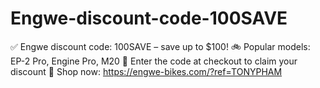 # Engwe-discount-code-100SAVE
✅ Engwe discount code: 100SAVE – save up to $100! 🚲 Popular models: EP-2 Pro, Engine Pro, M20 💬 Enter the code at checkout to claim your discount 🛒 Shop now: https://engwe-bikes.com/?ref=TONYPHAM
